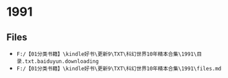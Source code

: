 # 1991

## Files

- `F:/【01分类书籍】\kindle好书\更新9\TXT\科幻世界10年精本合集\1991\目录.txt.baiduyun.downloading`
- `F:/【01分类书籍】\kindle好书\更新9\TXT\科幻世界10年精本合集\1991\files.md`
